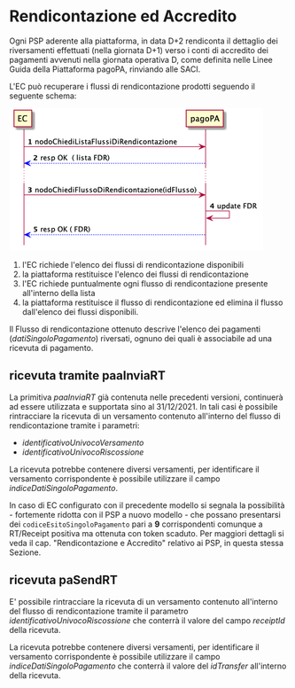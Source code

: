 Rendicontazione ed Accredito
================================

Ogni PSP aderente alla piattaforma, in data D+2 rendiconta il dettaglio dei riversamenti effettuati (nella giornata D+1) verso i conti di accredito dei pagamenti avvenuti nella giornata operativa D, come definita nelle Linee Guida della Piattaforma pagoPA, rinviando alle SACI.

L'EC può recuperare i flussi di rendicontazione prodotti seguendo il seguente schema:

![sd_ec_richiesta_flussi](../diagrams/sd_ec_richiesta_flussi.png)

1. l'EC richiede l'elenco dei flussi di rendicontazione disponibili
2. la piattaforma restituisce l'elenco dei flussi di rendicontazione
3. l'EC richiede puntualmente ogni flusso di rendicontazione presente all'interno della lista
4. la piattaforma restituisce il flusso di rendicontazione ed elimina il flusso dall'elenco dei flussi disponibili.

Il Flusso di rendicontazione ottenuto descrive l'elenco dei pagamenti (*datiSingoloPagamento*) riversati, ognuno dei quali è associabile ad una ricevuta di pagamento.

## ricevuta tramite paaInviaRT

La primitiva *paaInviaRT* già contenuta nelle precedenti versioni, continuerà ad essere utilizzata e supportata sino al 31/12/2021. In tali casi è possibile rintracciare la ricevuta di un versamento contenuto all'interno del flusso di rendicontazione tramite i parametri:

* *identificativoUnivocoVersamento*
* *identificativoUnivocoRiscossione*

La ricevuta potrebbe contenere diversi versamenti, per identificare il versamento corrispondente è possibile utilizzare il campo *indiceDatiSingoloPagamento*.

In caso di EC configurato con il precedente modello si segnala la possibilità - fortemente ridotta con il PSP a nuovo modello - che possano presentarsi dei `codiceEsitoSingoloPagamento` pari a **9** corrispondenti comunque a RT/Receipt positiva ma ottenuta con token scaduto. Per maggiori dettagli si veda il cap. "Rendicontazione e Accredito" relativo ai PSP, in questa stessa Sezione.

## ricevuta paSendRT

E' possibile rintracciare la ricevuta di un versamento contenuto all'interno del flusso di rendicontazione tramite il parametro *identificativoUnivocoRiscossione* che conterrà il valore del campo _receiptId_ della ricevuta.

La ricevuta potrebbe contenere diversi versamenti, per identificare il versamento corrispondente è possibile utilizzare il campo *indiceDatiSingoloPagamento* che conterrà il valore del *idTransfer* all'interno della ricevuta.
